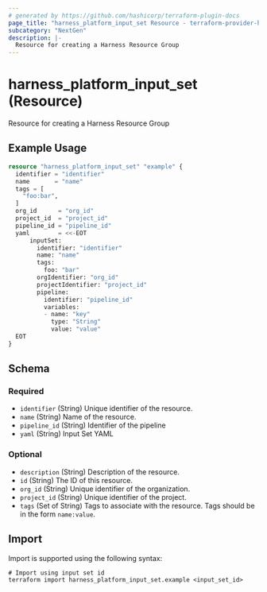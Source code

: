 ```yaml
---
# generated by https://github.com/hashicorp/terraform-plugin-docs
page_title: "harness_platform_input_set Resource - terraform-provider-harness"
subcategory: "NextGen"
description: |-
  Resource for creating a Harness Resource Group
---
```


# harness_platform_input_set (Resource)

Resource for creating a Harness Resource Group

## Example Usage

```terraform
resource "harness_platform_input_set" "example" {
  identifier = "identifier"
  name       = "name"
  tags = [
    "foo:bar",
  ]
  org_id      = "org_id"
  project_id  = "project_id"
  pipeline_id = "pipeline_id"
  yaml        = <<-EOT
      inputSet:
        identifier: "identifier"
        name: "name"
        tags:
          foo: "bar"
        orgIdentifier: "org_id"
        projectIdentifier: "project_id"
        pipeline:
          identifier: "pipeline_id"
          variables:
          - name: "key"
            type: "String"
            value: "value"
  EOT
}
```

<!-- schema generated by tfplugindocs -->
## Schema

### Required

- `identifier` (String) Unique identifier of the resource.
- `name` (String) Name of the resource.
- `pipeline_id` (String) Identifier of the pipeline
- `yaml` (String) Input Set YAML

### Optional

- `description` (String) Description of the resource.
- `id` (String) The ID of this resource.
- `org_id` (String) Unique identifier of the organization.
- `project_id` (String) Unique identifier of the project.
- `tags` (Set of String) Tags to associate with the resource. Tags should be in the form `name:value`.

## Import

Import is supported using the following syntax:

```shell
# Import using input set id
terraform import harness_platform_input_set.example <input_set_id>
```

